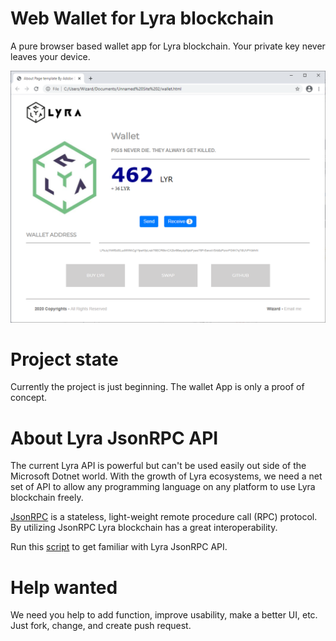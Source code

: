 # Web Wallet for Lyra blockchain

A pure browser based wallet app for Lyra blockchain. Your private key never leaves your device. 

![Screen Shot of PoC](https://github.com/LYRA-Block-Lattice/WebWallet/blob/main/images/ScreenshotPoC.png?raw=true)

# Project state

Currently the project is just beginning. The wallet App is only a proof of concept.

# About Lyra JsonRPC API

The current Lyra API is powerful but can't be used easily out side of the Microsoft Dotnet world. With the growth of Lyra ecosystems, we need a net set of API to allow any programming language on any platform to use Lyra blockchain freely. 

[JsonRPC](https://www.jsonrpc.org/specification) is a stateless, light-weight remote procedure call (RPC) protocol. By utilizing JsonRPC Lyra blockchain has a great interoperability.

Run this [script](https://github.com/LYRA-Block-Lattice/Lyra-Core/tree/testnet/Utils/Scripts) to get familiar with Lyra JsonRPC API.

# Help wanted

We need you help to add function, improve usability, make a better UI, etc. Just fork, change, and create push request.

